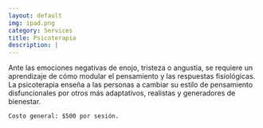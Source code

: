 ```yaml
---
layout: default
img: ipad.png
category: Services
title: Psicoterapia
description: |
---
```

Ante las emociones negativas de enojo, tristeza o angustia, se requiere un aprendizaje de cómo modular el pensamiento y las respuestas fisiológicas. La psicoterapia enseña a las personas a cambiar su estilo de pensamiento disfuncionales por otros más adaptativos, realistas y generadores de bienestar.

    Costo general: $500 por sesión.
